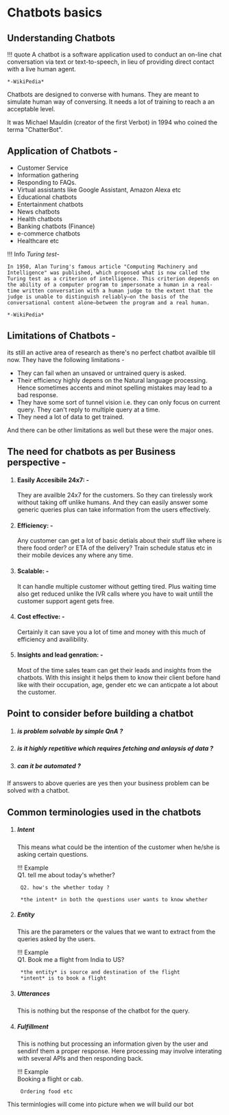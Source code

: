 # Chatbots basics

## Understanding Chatbots

!!! quote
    A chatbot is a software application used to conduct an on-line chat conversation via text or text-to-speech, in lieu of providing direct contact with a live human agent.

    *-WikiPedia* 

Chatbots are designed to converse with humans. They are meant to simulate human way of conversing. It needs a lot of training to reach a an acceptable level.

It was Michael Mauldin (creator of the first Verbot) in 1994 who coined the terma "ChatterBot".

## Application of Chatbots -
 - Customer Service
 - Information gathering
 - Responding to FAQs.
 - Virtual assistants like Google Assistant, Amazon Alexa etc
 - Educational chatbots
 - Entertainment chatbots
 - News chatbots
 - Health chatbots
 - Banking chatbots (Finance)
 - e-commerce chatbots 
 - Healthcare etc

!!! Info
    *Turing test*-

    In 1950, Alan Turing's famous article "Computing Machinery and Intelligence" was published, which proposed what is now called the Turing test as a criterion of intelligence. This criterion depends on the ability of a computer program to impersonate a human in a real-time written conversation with a human judge to the extent that the judge is unable to distinguish reliably—on the basis of the conversational content alone—between the program and a real human.

    *-WikiPedia*


## Limitations of Chatbots - 

its still an active area of research as there's no perfect chatbot availble till now. They have the following limitations -

- They can fail when an unsaved or untrained query is asked.
- Their efficiency highly depens on the Natural language processing. Hence sometimes accents and minot spelling mistakes may lead to a bad response.
- They have some sort of tunnel vision i.e. they can only focus on current query. They can't reply to multiple query at a time.
- They need a lot of data to get trained.

And there can be other limitations as well but these were the major ones.


## The need for chatbots as per Business perspective -

1. #### Easily Accesibile 24x7: -

    They are availble 24x7 for the customers. So they can tirelessly work without taking off unlike humans. And they can easily answer some generic queries plus can take information from the users effectively.

2. #### Efficiency: -

    Any customer can get a lot of basic detials about their stuff like where is there food order? or ETA of the delivery? Train schedule status etc in their mobile devices any where any time.

3. #### Scalable: - 

    It can handle multiple customer without getting tired. Plus waiting time also get reduced unlike the IVR calls where you have to wait untill the customer support agent gets free.

4. #### Cost effective: - 

    Certainly it can save you a lot of time and money with this much of efficiency and availibility. 

5. #### Insights and lead genration: - 

    Most of the time sales team can get their leads and insights from the chatbots. With this insight it helps them to know their client before hand like with their occupation, age, gender etc we can anticpate a lot about the customer.


## Point to consider before building a chatbot 

1. ##### is problem solvable by simple QnA ?
2. ##### is it highly repetitive which requires fetching and anlaysis of data ?
3. ##### can it be automated ?

If answers to above queries are yes then your business problem can be solved with a chatbot.


## Common terminologies used in the chatbots
1. ##### Intent

    This means what could be the intention of the customer when he/she is asking certain questions. 

    !!! Example   
        Q1. tell me about today's whether? 

        Q2. how's the whether today ? 
        
        *the intent* in both the questions user wants to know whether

2. ##### Entity

    This are the parameters or the values that we want to extract from the queries asked by the users.

    !!! Example   
        Q1. Book me a flight from India to US? 

        *the entity* is source and destination of the flight
        *intent* is to book a flight

3. ##### Utterances

    This is nothing but the response of the chatbot for the query.

4. ##### Fulfillment

    This is nothing but processing an information given by the user and sendinf them a proper response. Here processing may involve interating with several APIs and then responding back.

    !!! Example   
        Booking a flight or cab.

        Ordering food etc 

This terminlogies will come into picture when we will build our bot
